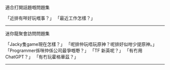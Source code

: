 適合打開話題嘅問題集

「近排有咩好玩嘅事？」
「最近工作怎樣？」
___

迷你龍聚會訪問問題集

「Jacky隻game現在怎樣？」
「呢排仲玩唔玩原神？呢排好似咁少提原神。」
「Programmer係咪仲係公司最爭嘅嘢？」
「TF 新英呢？」
「有冇用 ChatGPT？」
「有冇玩霍格華茲？」
___
